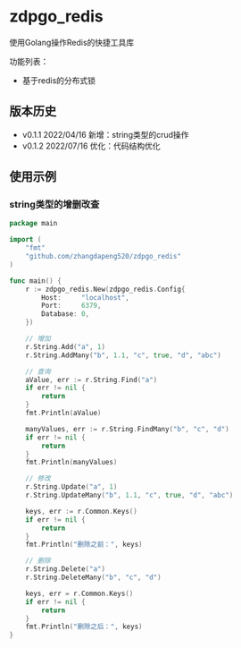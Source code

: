 # zdpgo_redis

使用Golang操作Redis的快捷工具库

功能列表：

- 基于redis的分布式锁

## 版本历史

- v0.1.1 2022/04/16 新增：string类型的crud操作
- v0.1.2 2022/07/16 优化：代码结构优化

## 使用示例

### string类型的增删改查

```go
package main

import (
	"fmt"
	"github.com/zhangdapeng520/zdpgo_redis"
)

func main() {
	r := zdpgo_redis.New(zdpgo_redis.Config{
		Host:     "localhost",
		Port:     6379,
		Database: 0,
	})

	// 增加
	r.String.Add("a", 1)
	r.String.AddMany("b", 1.1, "c", true, "d", "abc")

	// 查询
	aValue, err := r.String.Find("a")
	if err != nil {
		return
	}
	fmt.Println(aValue)

	manyValues, err := r.String.FindMany("b", "c", "d")
	if err != nil {
		return
	}
	fmt.Println(manyValues)

	// 修改
	r.String.Update("a", 1)
	r.String.UpdateMany("b", 1.1, "c", true, "d", "abc")

	keys, err := r.Common.Keys()
	if err != nil {
		return
	}
	fmt.Println("删除之前：", keys)

	// 删除
	r.String.Delete("a")
	r.String.DeleteMany("b", "c", "d")

	keys, err = r.Common.Keys()
	if err != nil {
		return
	}
	fmt.Println("删除之后：", keys)
}
```